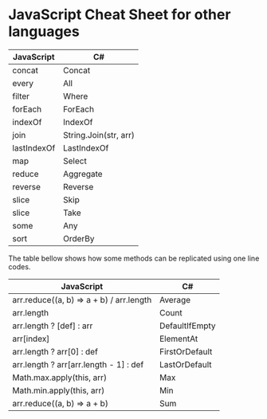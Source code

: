# JavaScript Cheat Sheet for other languages

| JavaScript  | C#                    |
| ----------- | --------------------- |
| concat      | Concat                |
| every       | All                   |
| filter      | Where                 |
| forEach     | ForEach               |
| indexOf     | IndexOf               |
| join        | String.Join(str, arr) |
| lastIndexOf | LastIndexOf           |
| map         | Select                |
| reduce      | Aggregate             |
| reverse     | Reverse               |
| slice       | Skip                  |
| slice       | Take                  |
| some        | Any                   |
| sort        | OrderBy               |

The table bellow shows how some methods can be replicated using one line codes.

| JavaScript                               | C#             |
| ---------------------------------------- | -------------- |
| arr.reduce((a, b) => a + b) / arr.length | Average        |
| arr.length                               | Count          |
| arr.length ? [def] : arr                 | DefaultIfEmpty |
| arr[index]                               | ElementAt      |
| arr.length ? arr[0] : def                | FirstOrDefault |
| arr.length ? arr[arr.length - 1] : def   | LastOrDefault  |
| Math.max.apply(this, arr)                | Max            |
| Math.min.apply(this, arr)                | Min            |
| arr.reduce((a, b) => a + b)              | Sum            |
